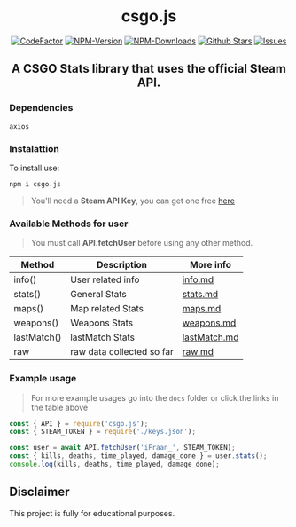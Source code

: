 <div align="center">
    <h1>csgo.js</h1>
    <a href="https://www.codefactor.io/repository/github/ifraan/csgo.js"><img src="https://www.codefactor.io/repository/github/ifraan/csgo.js/badge" alt="CodeFactor" /></a>
    <a href="https://www.npmjs.com/package/csgo.js"><img src="https://badgen.net/npm/v/csgo.js?color=blue" alt="NPM-Version"/></a>
    <a href="https://www.npmjs.com/package/csgo.js"><img src="https://badgen.net/npm/dt/csgo.js?color=blue" alt="NPM-Downloads"/></a>
    <a href="https://github.com/iFraan/csgo.js"><img src="https://badgen.net/github/stars/iFraan/csgo.js?color=yellow" alt="Github Stars"/></a>
    <a href="https://github.com/iFraan/csgo.js/issues"><img src="https://badgen.net/github/issues/iFraan/csgo.js?color=green" alt="Issues"/></a>
    <h2>A <b>CSGO Stats</b> library that uses the official Steam API.</h2>
</div>

### Dependencies
``
axios
``

### Instalattion
To install use:
```shell
npm i csgo.js
```

> You'll need a **Steam API Key**, you can get one free [here](https://steamcommunity.com/dev/apikey)


### Available Methods for user
> You must call **API.fetchUser** before using any other method.
> 
| Method | Description | More info | 
| - | - | - |
| info() | User related info | [info.md](##docs/info.md)
| stats() | General Stats | [stats.md](##docs/stats.md)
| maps() | Map related Stats | [maps.md](##docs/maps.md)
| weapons() | Weapons Stats | [weapons.md](##docs/weapons.md)
| lastMatch() | lastMatch Stats | [lastMatch.md](##docs/lastMatch.md)
| raw | raw data collected so far | [raw.md](##docs/raw.md)


### Example usage
> For more example usages go into the `docs` folder or click the links in the table above

```js
const { API } = require('csgo.js');
const { STEAM_TOKEN } = require('./keys.json');

const user = await API.fetchUser('iFraan_', STEAM_TOKEN);
const { kills, deaths, time_played, damage_done } = user.stats();
console.log(kills, deaths, time_played, damage_done);
```


## Disclaimer
This project is fully for educational purposes.